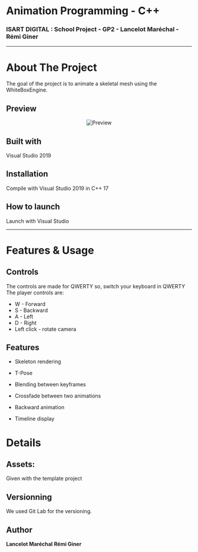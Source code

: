 # Animation Programming - C++
### ISART DIGITAL : School Project - GP2 - Lancelot Maréchal - Rémi Giner

---

<!-- ABOUT THE PROJECT -->
# About The Project
The goal of the project is to animate a skeletal mesh using the WhiteBoxEngine.

## Preview
<div style="text-align:center">

![Preview](Annexe/Preview.gif)

</div>

## Built with
Visual Studio 2019

<!-- GETTING STARTED -->

## Installation
Compile with Visual Studio 2019 in C++ 17

## How to launch
Launch with Visual Studio

---

# Features & Usage


## Controls
The controls are made for QWERTY so, switch your keyboard in QWERTY
The player controls are:
- W - Forward
- S - Backward
- A - Left
- D - Right   
- Left click - rotate camera

## Features

- Skeleton rendering

- T-Pose
- Blending between keyframes
- Crossfade between two animations
- Backward animation
- Timeline display

# Details

## Assets:
Given with the template project

## Versionning
We used Git Lab for the versioning.

## Author
**Lancelot Maréchal**
**Rémi Giner**
